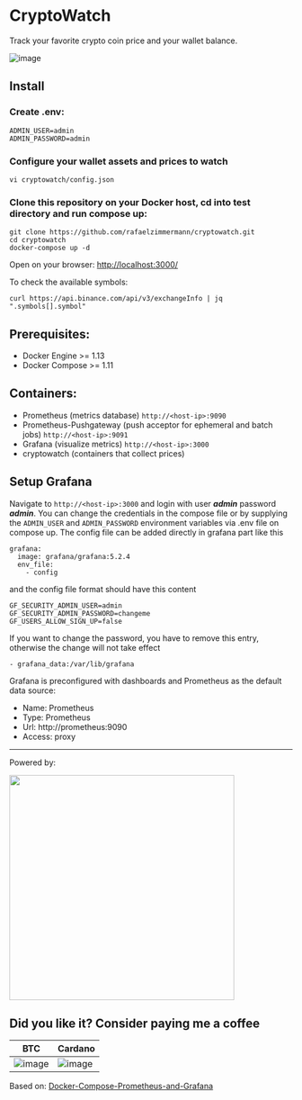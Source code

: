 CryptoWatch
========

Track your favorite crypto coin price and your wallet balance.

![image](https://user-images.githubusercontent.com/2369982/132985763-1ed6920c-2a44-442b-bb9d-7373d82a4d2e.png)




## Install

### Create .env:
```
ADMIN_USER=admin  
ADMIN_PASSWORD=admin
```

### Configure your wallet assets and prices to watch

```
vi cryptowatch/config.json
```


### Clone this repository on your Docker host, cd into test directory and run compose up:

```
git clone https://github.com/rafaelzimmermann/cryptowatch.git
cd cryptowatch
docker-compose up -d
```

Open on your browser: 
[http://localhost:3000/](http://localhost:3000/d/WJea-ZI7k/crypto-price?orgId=1&from=now-3h&to=now)


To check the available symbols:
```
curl https://api.binance.com/api/v3/exchangeInfo | jq ".symbols[].symbol"
```

## Prerequisites:

* Docker Engine >= 1.13
* Docker Compose >= 1.11

## Containers:

* Prometheus (metrics database) `http://<host-ip>:9090`
* Prometheus-Pushgateway (push acceptor for ephemeral and batch jobs) `http://<host-ip>:9091`
* Grafana (visualize metrics) `http://<host-ip>:3000`
* cryptowatch (containers that collect prices)

## Setup Grafana

Navigate to `http://<host-ip>:3000` and login with user ***admin*** password ***admin***. You can change the credentials in the compose file or by supplying the `ADMIN_USER` and `ADMIN_PASSWORD` environment variables via .env file on compose up. The config file can be added directly in grafana part like this
```
grafana:
  image: grafana/grafana:5.2.4
  env_file:
    - config

```
and the config file format should have this content
```
GF_SECURITY_ADMIN_USER=admin
GF_SECURITY_ADMIN_PASSWORD=changeme
GF_USERS_ALLOW_SIGN_UP=false
```
If you want to change the password, you have to remove this entry, otherwise the change will not take effect
```
- grafana_data:/var/lib/grafana
```

Grafana is preconfigured with dashboards and Prometheus as the default data source:

* Name: Prometheus
* Type: Prometheus
* Url: http://prometheus:9090
* Access: proxy

------

Powered by: 

[<img src="https://user-images.githubusercontent.com/2369982/132985035-7cb35db9-d4db-4cc4-afe6-e609a96958f8.png" width="400" />](https://accounts.binance.com/en/register?ref=200897200)


## Did you like it? Consider paying me a coffee

| BTC             | Cardano         | 
| --------------- | --------------- |
| ![image](https://user-images.githubusercontent.com/2369982/132985113-aff4d61f-b262-48e8-b998-0c3ae4fee834.png) | ![image](https://user-images.githubusercontent.com/2369982/132985145-329632b1-e4d5-4d79-b214-e22c7773c146.png) |

Based on: [Docker-Compose-Prometheus-and-Grafana](https://github.com/Einsteinish/Docker-Compose-Prometheus-and-Grafana)
